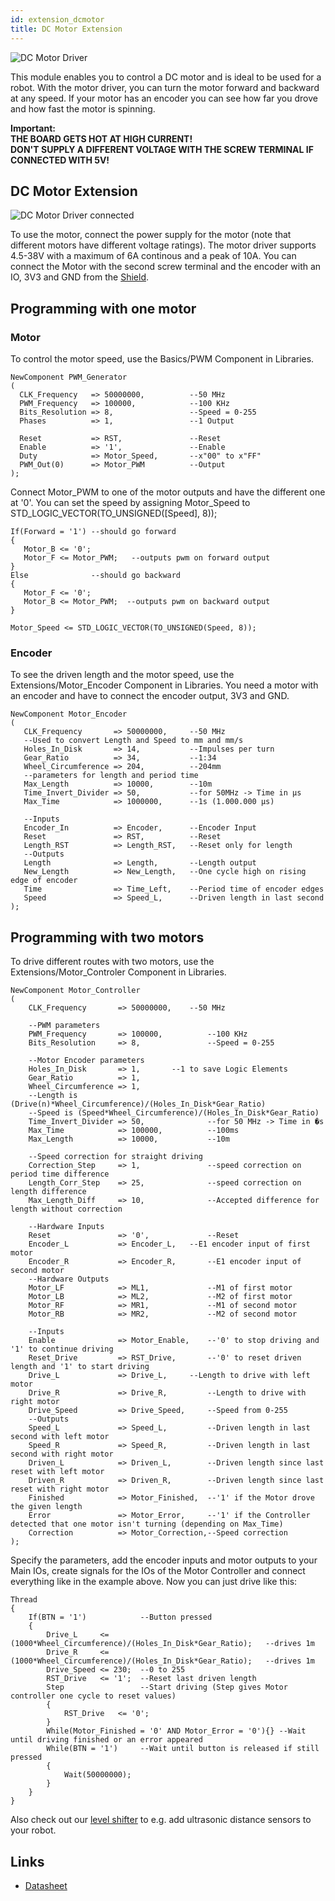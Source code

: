 ```yaml
---
id: extension_dcmotor
title: DC Motor Extension
---
```


![DC Motor Driver](assets/extensions/dcmotor/Items.png)

This module enables you to control a DC motor and is ideal to be used for a robot. With the motor driver, you can turn the motor forward and backward at any speed. If your motor has an encoder you can see how far you drove and how fast the motor is spinning.

**Important:**<br>
**THE BOARD GETS HOT AT HIGH CURRENT!**<br>
**DON'T SUPPLY A DIFFERENT VOLTAGE WITH THE SCREW TERMINAL IF CONNECTED WITH 5V!**

## DC Motor Extension
![DC Motor Driver connected](assets/extensions/dcmotor/Items1.PNG)

To use the motor, connect the power supply for the motor (note that different motors have different voltage ratings). The motor driver supports 4.5-38V with a maximum of 6A continous and a peak of 10A. You can connect the Motor with the second screw terminal and the encoder with an IO, 3V3 and GND from the [Shield](component_vhdpshield).

## Programming with one motor
### Motor
To control the motor speed, use the Basics/PWM Component in Libraries.

```vhdp
NewComponent PWM_Generator 
(
  CLK_Frequency   => 50000000,          --50 MHz
  PWM_Frequency   => 100000,            --100 KHz
  Bits_Resolution => 8,                 --Speed = 0-255
  Phases          => 1,                 --1 Output

  Reset           => RST,               --Reset
  Enable          => '1',               --Enable
  Duty            => Motor_Speed,       --x"00" to x"FF"
  PWM_Out(0)      => Motor_PWM          --Output
);
```

Connect Motor_PWM to one of the motor outputs and have the different one at '0'. You can set the speed by assigning Motor_Speed to STD_LOGIC_VECTOR(TO_UNSIGNED([Speed], 8));

```vhdp
If(Forward = '1') --should go forward
{
   Motor_B <= '0';
   Motor_F <= Motor_PWM;   --outputs pwm on forward output
}
Else              --should go backward
{
   Motor_F <= '0';
   Motor_B <= Motor_PWM;  --outputs pwm on backward output
}

Motor_Speed <= STD_LOGIC_VECTOR(TO_UNSIGNED(Speed, 8));
```

### Encoder
To see the driven length and the motor speed, use the Extensions/Motor_Encoder Component in Libraries.
You need a motor with an encoder and have to connect the encoder output, 3V3 and GND.

```vhdp
NewComponent Motor_Encoder 
(
   CLK_Frequency       => 50000000,     --50 MHz
   --Used to convert Length and Speed to mm and mm/s
   Holes_In_Disk       => 14,           --Impulses per turn
   Gear_Ratio          => 34,           --1:34
   Wheel_Circumference => 204,          --204mm
   --parameters for length and period time
   Max_Length          => 10000,        --10m
   Time_Invert_Divider => 50,           --for 50MHz -> Time in µs
   Max_Time            => 1000000,      --1s (1.000.000 µs)

   --Inputs
   Encoder_In          => Encoder,      --Encoder Input
   Reset               => RST,          --Reset
   Length_RST          => Length_RST,   --Reset only for length
   --Outputs
   Length              => Length,       --Length output
   New_Length          => New_Length,   --One cycle high on rising edge of encoder
   Time                => Time_Left,    --Period time of encoder edges
   Speed               => Speed_L,      --Driven length in last second
);
```

## Programming with two motors
To drive different routes with two motors, use the Extensions/Motor_Controler Component in Libraries.

```vhdp
NewComponent Motor_Controller 
(
    CLK_Frequency       => 50000000,	--50 MHz

    --PWM parameters
    PWM_Frequency       => 100000,          --100 KHz
    Bits_Resolution     => 8,               --Speed = 0-255

    --Motor Encoder parameters
    Holes_In_Disk       => 1,		--1 to save Logic Elements
    Gear_Ratio          => 1,		
    Wheel_Circumference => 1,			
    --Length is (Drive(n)*Wheel_Circumference)/(Holes_In_Disk*Gear_Ratio)
    --Speed is (Speed*Wheel_Circumference)/(Holes_In_Disk*Gear_Ratio)
    Time_Invert_Divider => 50,              --for 50 MHz -> Time in �s
    Max_Time            => 100000,          --100ms
    Max_Length          => 10000,           --10m

    --Speed correction for straight driving
    Correction_Step     => 1,               --speed correction on period time difference
    Length_Corr_Step    => 25,              --speed correction on length difference
    Max_Length_Diff     => 10,              --Accepted difference for length without correction
	
    --Hardware Inputs
    Reset               => '0',             --Reset
    Encoder_L           => Encoder_L,	--E1 encoder input of first motor
    Encoder_R           => Encoder_R,       --E1 encoder input of second motor
    --Hardware Outputs
    Motor_LF            => ML1,             --M1 of first motor
    Motor_LB            => ML2,             --M2 of first motor
    Motor_RF            => MR1,             --M1 of second motor
    Motor_RB            => MR2,             --M2 of second motor

    --Inputs
    Enable              => Motor_Enable,    --'0' to stop driving and '1' to continue driving
    Reset_Drive         => RST_Drive,       --'0' to reset driven length and '1' to start driving
    Drive_L             => Drive_L,		--Length to drive with left motor
    Drive_R             => Drive_R,         --Length to drive with right motor
    Drive_Speed         => Drive_Speed,     --Speed from 0-255
    --Outputs
    Speed_L             => Speed_L,         --Driven length in last second with left motor
    Speed_R             => Speed_R,         --Driven length in last second with right motor
    Driven_L            => Driven_L,        --Driven length since last reset with left motor
    Driven_R            => Driven_R,        --Driven length since last reset with right motor
    Finished            => Motor_Finished,  --'1' if the Motor drove the given length
    Error               => Motor_Error,     --'1' if the Controller detected that one motor isn't turning (depending on Max_Time)
    Correction          => Motor_Correction,--Speed correction
);
```

Specify the parameters, add the encoder inputs and motor outputs to your Main IOs, create signals for the IOs of the Motor Controller and connect everything like in the example above. Now you can just drive like this:

```vhdp
Thread
{
    If(BTN = '1')            --Button pressed
    {
        Drive_L     <= (1000*Wheel_Circumference)/(Holes_In_Disk*Gear_Ratio);	--drives 1m
        Drive_R     <= (1000*Wheel_Circumference)/(Holes_In_Disk*Gear_Ratio);	--drives 1m
        Drive_Speed <= 230;  --0 to 255
        RST_Drive   <= '1';  --Reset last driven length
        Step                 --Start driving (Step gives Motor controller one cycle to reset values)
        {
            RST_Drive   <= '0';
        }
        While(Motor_Finished = '0' AND Motor_Error = '0'){} --Wait until driving finished or an error appeared 
        While(BTN = '1')     --Wait until button is released if still pressed
        {
            Wait(50000000);
        }
    }
}
```

Also check out our [level shifter](/docs/extension_levelshifter)
 to e.g. add ultrasonic distance sensors to your robot.

 ## Links
* <a href="http://www.ti.com/lit/ds/symlink/drv8871.pdf" target="_blank">Datasheet</a>
